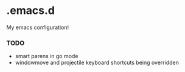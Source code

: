 # .emacs.d

My emacs configuration!

### TODO

* smart parens in go mode
* windowmove and projectile keyboard shortcuts being overridden
